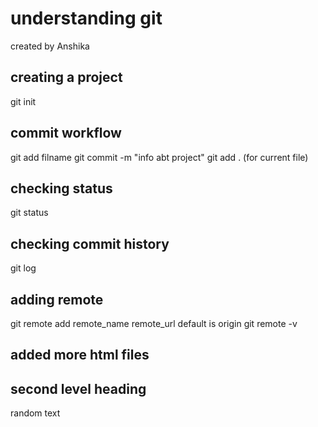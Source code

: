 # understanding git
created by Anshika

## creating a project
git init

## commit workflow
git add filname
git commit -m "info abt project"
git add . (for current file)
## checking status
git status

## checking commit history
git log

## adding remote
git remote add remote_name remote_url
default is origin
git remote -v 

## added more html files

## second level heading
random text